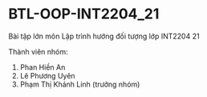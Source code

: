 # BTL-OOP-INT2204_21
Bài tập lớn môn Lập trình hướng đối tượng lớp INT2204 21

Thành viên nhóm:
1. Phan Hiền An
2. Lê Phương Uyên
3. Phạm Thị Khánh Linh (trưởng nhóm)
